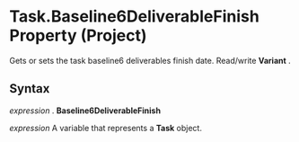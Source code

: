
# Task.Baseline6DeliverableFinish Property (Project)

Gets or sets the task baseline6 deliverables finish date. Read/write  **Variant** .


## Syntax

 _expression_ . **Baseline6DeliverableFinish**

 _expression_ A variable that represents a **Task** object.

